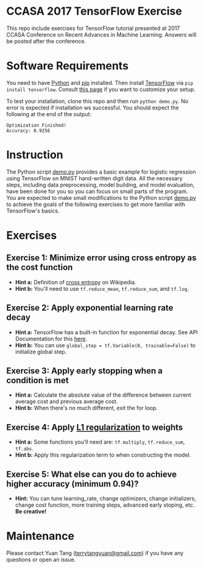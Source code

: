 # CCASA 2017 TensorFlow Exercise

This repo include exercises for TensorFlow tutorial presented at 2017 CCASA Conference on Recent Advances in Machine Learning. Answers will be posted after the conference.


# Software Requirements

You need to have [Python](https://www.python.org/downloads/) and [pip](https://pip.pypa.io/en/stable/installing/) installed. Then install [TensorFlow](https://www.tensorflow.org/) via `pip install tensorflow`. Consult [this page](https://github.com/tensorflow/tensorflow/blob/master/tensorflow/g3doc/get_started/os_setup.md) if you want to customize your setup. 

To test your installation, clone this repo and then run `python demo.py`. No error is expected if installation ws successful. You should expect the following at the end of the output:

```
Optimization Finished!
Accuracy: 0.9256
``` 

# Instruction

The Python script [demo.py](./demo.py) provides a basic example for logistic regression using TensorFlow on MNIST hand-written digit data. All the necessary steps, including data preprocessing, model building, and model evaluation, have been done for you so you can focus on small parts of the program. You are expected to make small modifications to the Python script [demo.py](./demo.py) to achieve the goals of the following exercises to get more familiar with TensorFlow's basics.

# Exercises

## Exercise 1: Minimize error using cross entropy as the cost function

* **Hint a:** Definition of [cross entropy](https://en.wikipedia.org/wiki/Cross_entropy) on Wikipedia. 
* **Hint b:** You'll need to use `tf.reduce_mean`, `tf.reduce_sum`, and `tf.log`.

## Exercise 2: Apply exponential learning rate decay

* **Hint a:** TensorFlow has a built-in function for exponential decay. See API Documentation for this [here](https://www.tensorflow.org/api_docs/python/tf/train/exponential_decay). 
* **Hint b:** You can use `global_step = tf.Variable(0, trainable=False)` to initialize global step.

## Exercise 3: Apply early stopping when a condition is met

* **Hint a:** Calculate the absolute value of the difference between current average cost and previous average cost.
* **Hint b:** When there's no much different, exit the for loop.

## Exercise 4: Apply [L1 regularization](http://www.chioka.in/differences-between-l1-and-l2-as-loss-function-and-regularization/) to weights

* **Hint a:** Some functions you'll need are: `tf.multiply`, `tf.reduce_sum`, `tf.abs`.
* **Hint b:** Apply this regularization term to when constructing the model.

## Exercise 5: What else can you do to achieve higher accuracy (minimum 0.94)?

* **Hint:** You can tune learning_rate, change optimizers, change initializers, change cost function, more training steps, advanced early stoping, etc. **Be creative!**


# Maintenance

Please contact Yuan Tang (terrytangyuan@gmail.com) if you have any questions or open an issue.


